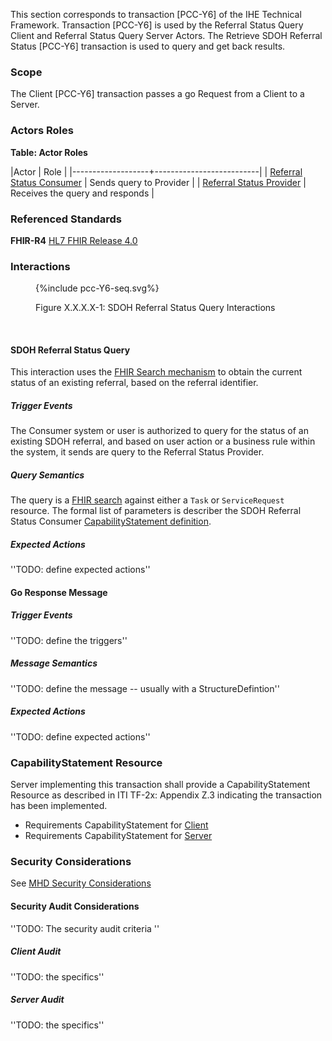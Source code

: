 This section corresponds to transaction [PCC-Y6] of the IHE Technical Framework. Transaction [PCC-Y6] is used by the Referral Status Query Client and Referral Status Query Server Actors. The Retrieve SDOH Referral Status [PCC-Y6] transaction is used to query and get back results.

### Scope

The Client [PCC-Y6] transaction passes a go Request from a Client to a Server.

### Actors Roles

**Table: Actor Roles**

|Actor | Role |
|-------------------+--------------------------|
| [Referral Status Consumer](volume-1.html#client)    | Sends query to Provider |
| [Referral Status Provider](volume-1.html#server) | Receives the query and responds |

### Referenced Standards

**FHIR-R4** [HL7 FHIR Release 4.0](http://www.hl7.org/FHIR/R4)

### Interactions

<figure>
{%include pcc-Y6-seq.svg%}
<p id="fX.X.X.X-1" class="figureTitle">Figure X.X.X.X-1: SDOH Referral Status Query Interactions</p>
</figure>
<br clear="all">

#### SDOH Referral Status Query

This interaction uses the [FHIR Search mechanism](https://hl7.org/FHIR/R4/search.html) to obtain the current status of an existing referral, based on the referral identifier.

##### Trigger Events

The Consumer system or user is authorized to query for the status of an existing SDOH referral, and based on user action or a business rule within the system, it sends are query to the Referral Status Provider.

##### Query Semantics

The query is a [FHIR search](https://hl7.org/FHIR/R4/search.html) against either a `Task` or `ServiceRequest` resource. The formal list of parameters is describer the SDOH Referral Status Consumer [CapabilityStatement definition](CapabilityStatement-IHE.SDOH-RSQ.client.html).

##### Expected Actions

''TODO: define expected actions''

#### Go Response Message

##### Trigger Events

''TODO: define the triggers''

##### Message Semantics

''TODO: define the message -- usually with a StructureDefintion''

##### Expected Actions

''TODO: define expected actions''

### CapabilityStatement Resource

Server implementing this transaction shall provide a CapabilityStatement Resource as described in ITI TF-2x: Appendix Z.3 indicating the transaction has been implemented.

* Requirements CapabilityStatement for [Client](CapabilityStatement-IHE.ToDo.client.html)
* Requirements CapabilityStatement for [Server](CapabilityStatement-IHE.ToDo.server.html)

### Security Considerations

See [MHD Security Considerations](volume-1.html#security-considerations)

#### Security Audit Considerations

''TODO: The security audit criteria ''

##### Client Audit

''TODO: the specifics''

##### Server Audit

''TODO: the specifics''
